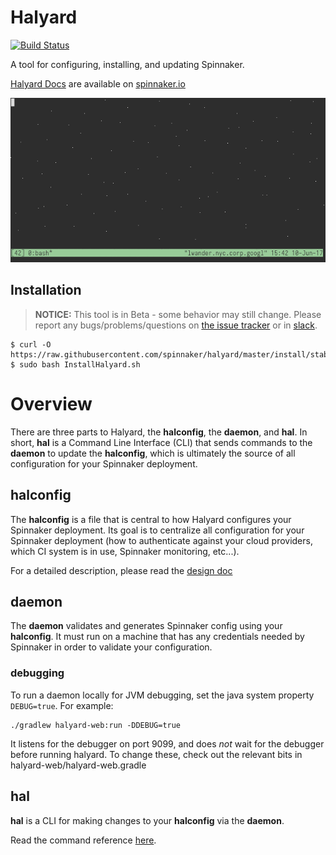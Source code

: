 # Halyard

[![Build Status](https://api.travis-ci.org/spinnaker/halyard.svg?branch=master)](https://travis-ci.org/spinnaker/halyard)

A tool for configuring, installing, and updating Spinnaker.

[Halyard Docs](https://www.spinnaker.io/setup/install/halyard/) are available on [spinnaker.io](https://spinnaker.io)

![](./demo.gif)

## Installation

> __NOTICE:__ This tool is in Beta - some behavior may still change. Please
> report any bugs/problems/questions on [the issue
> tracker](https://github.com/spinnaker/halyard/issues) or in
> [slack](http://join.spinnaker.io).

```
$ curl -O https://raw.githubusercontent.com/spinnaker/halyard/master/install/stable/InstallHalyard.sh
$ sudo bash InstallHalyard.sh
```

# Overview

There are three parts to Halyard, the __halconfig__, the __daemon__, and
__hal__. In short, __hal__ is a Command Line Interface (CLI) that sends
commands to the __daemon__ to update the __halconfig__, which is ultimately
the source of all configuration for your Spinnaker deployment. 

## halconfig

The __halconfig__ is a file that is central to how Halyard configures your Spinnaker
deployment. Its goal is to centralize all configuration for your Spinnaker 
deployment (how to authenticate against your cloud providers, which CI system 
is in use, Spinnaker monitoring, etc...). 

For a detailed description, please read the [design doc](docs/design.md)

## daemon

The __daemon__ validates and generates Spinnaker config using your
__halconfig__. It must run on a machine that has any credentials needed by
Spinnaker in order to validate your configuration.

### debugging

To run a daemon locally for JVM debugging, set the java system property ```DEBUG=true```. For example:
```
./gradlew halyard-web:run -DDEBUG=true
``` 

It listens for the debugger on port 9099, and does _not_ wait for the debugger before running
halyard. To change these, check out the relevant bits in halyard-web/halyard-web.gradle

## hal

__hal__ is a CLI for making changes to your __halconfig__ via the __daemon__.

Read the command reference [here](docs/commands.md).

